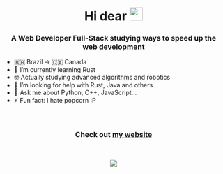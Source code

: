 <h1 style="text-align: center">Hi dear <img src="https://raw.githubusercontent.com/kaueMarques/kaueMarques/master/hi.gif" width="30px"></h1>
<h3 align="center">A Web Developer Full-Stack studying ways to speed up the web development</h3>

- 🇧🇷 Brazil -> 🇨🇦 Canada
- 🌱 I’m currently learning Rust
- 🤓 Actually studying advanced algorithms and robotics
- 🤔 I’m looking for help with Rust, Java and others
- 💬 Ask me about Python, C++, JavaScript...
- ⚡ Fun fact: I hate popcorn :P

<br>

<h3 align="center">Check out <a href="https://luishenriquefa14.github.io">my website</a></h3>

<br>

<p align="center">
  <img src="https://github-readme-stats.vercel.app/api?username=luishenriquefa14&show_icons=true&theme=dracula"/>
</p>
